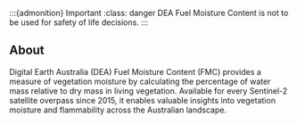 :::{admonition} Important
:class: danger
DEA Fuel Moisture Content is not to be used for safety of life decisions.
:::

## About

Digital Earth Australia (DEA) Fuel Moisture Content (FMC) provides a measure of vegetation moisture by calculating the percentage of water mass relative to dry mass in living vegetation. Available for every Sentinel-2 satellite overpass since 2015, it enables valuable insights into vegetation moisture and flammability across the Australian landscape.
